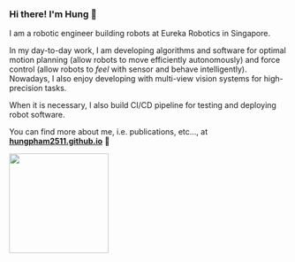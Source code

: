 ### Hi there! I'm Hung 👋

I am a robotic engineer building robots at Eureka Robotics in Singapore. 

In my day-to-day work, I am developing algorithms and software for optimal motion planning (allow robots to move efficiently autonomously) and force control (allow robots to *feel* with sensor and behave intelligently). Nowadays, I also enjoy developing with multi-view vision systems for high-precision tasks. 

When it is necessary, I also build CI/CD pipeline for testing and deploying robot software.

You can find more about me, i.e. publications, etc..., at
 <a href="https://hungpham2511.github.io/"><b>hungpham2511.github.io</b></a> 
:robot:

<a href="https://github.com/hungpham2511">
  <img height="180em" src="https://github-readme-stats.vercel.app/api/top-langs/?username=hungpham2511&theme=vue&layout=compact" />
</a>
<!--
**hungpham2511/hungpham2511** is a ✨ _special_ ✨ repository because its `README.md` (this file) appears on your GitHub profile.

Here are some ideas to get you started:

- 🔭 I’m currently working on ...
- 🌱 I’m currently learning ...
- 👯 I’m looking to collaborate on ...
- 🤔 I’m looking for help with ...
- 💬 Ask me about ...
- 📫 How to reach me: ...
- 😄 Pronouns: ...
- ⚡ Fun fact: ...
-->
